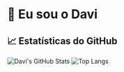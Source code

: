 # 👋 Eu sou o Davi


## 📈 Estatísticas do GitHub

![Davi's GitHub Stats](https://github-readme-stats.vercel.app/api?username=kv-aliaga&show_icons=true&theme=tokyonight)
![Top Langs](https://github-readme-stats.vercel.app/api/top-langs/?username=kv-aliaga&layout=compact&theme=tokyonight)

